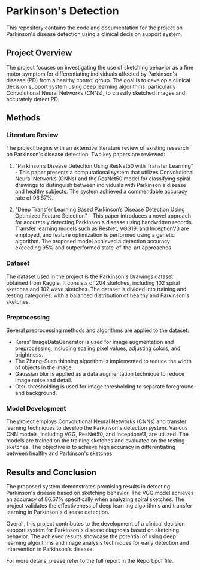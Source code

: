 # Parkinson's Detection

This repository contains the code and documentation for the project on Parkinson's disease detection using a clinical decision support system.

## Project Overview
The project focuses on investigating the use of sketching behavior as a fine motor symptom for differentiating individuals affected by Parkinson's disease (PD) from a healthy control group. The goal is to develop a clinical decision support system using deep learning algorithms, particularly Convolutional Neural Networks (CNNs), to classify sketched images and accurately detect PD.

## Methods
### Literature Review
The project begins with an extensive literature review of existing research on Parkinson's disease detection. Two key papers are reviewed:

1. "Parkinson’s Disease Detection Using ResNet50 with Transfer Learning" - This paper presents a computational system that utilizes Convolutional Neural Networks (CNNs) and the ResNet50 model for classifying spiral drawings to distinguish between individuals with Parkinson's disease and healthy subjects. The system achieved a commendable accuracy rate of 96.67%.

2. "Deep Transfer Learning Based Parkinson’s Disease Detection Using Optimized Feature Selection" - This paper introduces a novel approach for accurately detecting Parkinson's disease using handwritten records. Transfer learning models such as ResNet, VGG19, and InceptionV3 are employed, and feature optimization is performed using a genetic algorithm. The proposed model achieved a detection accuracy exceeding 95% and outperformed state-of-the-art approaches.

### Dataset
The dataset used in the project is the Parkinson's Drawings dataset obtained from Kaggle. It consists of 204 sketches, including 102 spiral sketches and 102 wave sketches. The dataset is divided into training and testing categories, with a balanced distribution of healthy and Parkinson's sketches.

### Preprocessing
Several preprocessing methods and algorithms are applied to the dataset:
- Keras' ImageDataGenerator is used for image augmentation and preprocessing, including scaling pixel values, adjusting colors, and brightness.
- The Zhang-Suen thinning algorithm is implemented to reduce the width of objects in the image.
- Gaussian blur is applied as a data augmentation technique to reduce image noise and detail.
- Otsu thresholding is used for image thresholding to separate foreground and background.

### Model Development
The project employs Convolutional Neural Networks (CNNs) and transfer learning techniques to develop the Parkinson's detection system. Various CNN models, including VGG, ResNet50, and InceptionV3, are utilized. The models are trained on the training sketches and evaluated on the testing sketches. The objective is to achieve high accuracy in differentiating between healthy and Parkinson's sketches.

## Results and Conclusion
The proposed system demonstrates promising results in detecting Parkinson's disease based on sketching behavior. The VGG model achieves an accuracy of 86.67% specifically when analyzing spiral sketches. The project validates the effectiveness of deep learning algorithms and transfer learning in Parkinson's disease detection.

Overall, this project contributes to the development of a clinical decision support system for Parkinson's disease diagnosis based on sketching behavior. The achieved results showcase the potential of using deep learning algorithms and image analysis techniques for early detection and intervention in Parkinson's disease.

For more details, please refer to the full report in the Report.pdf file.

